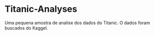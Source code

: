 # Titanic-Analyses
Uma pequena amostra de analise dos dados do Titanic. O dados foram buscados do Kaggel.
